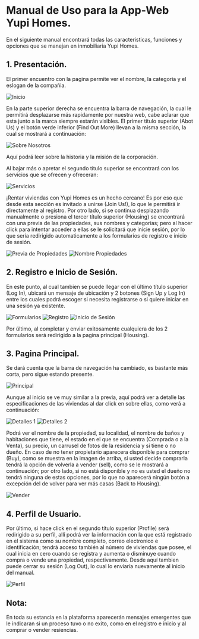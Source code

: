 # Manual de Uso para la App-Web Yupi Homes.

En el siguiente manual encontrará todas las caracteristicas, funciones y opciones que se manejan en inmobiliaria Yupi Homes.

## 1. Presentación.

El primer encuentro con la pagina permite ver el nombre, la categoria y el eslogan de la compañia.

![Inicio](https://github.com/Ago-1107/Inmobiliaria-Tecnicas/blob/main/YupiHomes/Resources/Images/Desktop%20-%201.png)

En la parte superior derecha se encuentra la barra de navegación, la cual le permitirá desplazarse más rapidamente por nuestra web, cabe aclarar que esta junto a la marca siempre estarán visibles.
El primer título superior (Abot Us) y el botón verde inferior (Find Out More) llevan a la misma sección, la cual se mostrará a continuación:

![Sobre Nosotros](https://github.com/Ago-1107/Inmobiliaria-Tecnicas/blob/main/YupiHomes/Resources/Images/Desktop%20-%202.png)

Aquí podrá leer sobre la historia y la misión de la corporación.

Al bajar más o apretar el segundo título superior se encontrará con los servicios que se ofrecen y ofreceran:

![Servicios](https://github.com/Ago-1107/Inmobiliaria-Tecnicas/blob/main/YupiHomes/Resources/Images/Desktop%20-%203.png)

¡Rentar viviendas con Yupi Homes es un hecho cercano! Es por eso que desde esta sección es invitado a unirse (Join Us!), lo que le permitirá ir directamente al registro.
Por otro lado, si se continua desplazando manualmente o presiona el tercer título superior (Housing) se encontrará con una previa de las propiedades, sus nombres y categorias; pero al hacer click para intentar acceder a ellas se le solicitará que inicie sesión, por lo que sería redirigido automaticamente a los formularios de registro e inicio de sesión.

![Previa de Propiedades](https://github.com/Ago-1107/Inmobiliaria-Tecnicas/blob/main/YupiHomes/Resources/Images/Desktop%20-%204.png)
![Nombre Propiedades](https://github.com/Ago-1107/Inmobiliaria-Tecnicas/blob/main/YupiHomes/Resources/Images/Desktop%20-%205.png)

## 2. Registro e Inicio de Sesión.

En este punto, al cual tambien se puede llegar con el último título superior (Log In), ubicará un mensaje de ubicación y 2 botones (Sign Up y Log In) entre los cuales podrá escoger si necesita registrarse o si quiere iniciar en una sesión ya existente.

![Formularios](https://github.com/Ago-1107/Inmobiliaria-Tecnicas/blob/main/YupiHomes/Resources/Images/Desktop%20-%206.png)
![Registro](https://github.com/Ago-1107/Inmobiliaria-Tecnicas/blob/main/YupiHomes/Resources/Images/Desktop%20-%207.png)
![Inicio de Sesión](https://github.com/Ago-1107/Inmobiliaria-Tecnicas/blob/main/YupiHomes/Resources/Images/Desktop%20-%208.png)

Por último, al completar y enviar exitosamente cualquiera de los 2 formularios será redirigido a la pagina principal (Housing).

## 3. Pagina Principal.

Se dará cuenta que la barra de navegación ha cambiado, es bastante más corta, pero sigue estando presente.

![Principal](https://github.com/Ago-1107/Inmobiliaria-Tecnicas/blob/main/YupiHomes/Resources/Images/Desktop%20-%209.png)

Aunque al inicio se ve muy similar a la previa, aquí podrá ver a detalle las especificaciones de las viviendas al dar click en sobre ellas, como verá a continuación:

![Detalles 1](https://github.com/Ago-1107/Inmobiliaria-Tecnicas/blob/main/YupiHomes/Resources/Images/Desktop%20-%2010.png)
![Detalles 2](https://github.com/Ago-1107/Inmobiliaria-Tecnicas/blob/main/YupiHomes/Resources/Images/Desktop%20-%2011.png)

Podrá ver el nombre de la propiedad, su localidad, el nombre de baños y habitaciones que tiene, el estado en el que se encuentra (Comprada o a la Venta), su precio, un carrusel de fotos de la residencia y si tiene o no dueño. En caso de no tener propietario aparecera disponible para comprar (Buy), como se muestra en la imagen de arriba, si usted decide comprarla tendrá la opción de volverla a vender (sell), como se le mostrará a continuación; por otro lado, si no está disponible y no es usted el dueño no tendrá ninguna de estas opciones, por lo que no aparecerá ningún botón a excepción del de volver para ver más casas (Back to Housing).

![Vender](https://github.com/Ago-1107/Inmobiliaria-Tecnicas/blob/main/YupiHomes/Resources/Images/Desktop%20-%2012.png)

## 4. Perfil de Usuario.

Por último, si hace click en el segundo título superior (Profile) será redirigido a su perfil, allí podrá ver la información con la que está registrado en el sistema como su nombre completo, correo electronico e identificación; tendrá acceso también al número de viviendas que posee, el cual inicia en cero cuando se registra y aumenta o disminuye cuando compra o vende una propiedad, respectivamente.
Desde aquí tambien puede cerrar su sesión (Log Out), lo cual lo enviaría nuevamente al inicio del manual.

![Perfil](https://github.com/Ago-1107/Inmobiliaria-Tecnicas/blob/main/YupiHomes/Resources/Images/Desktop%20-%2013.png)

## Nota:
En toda su estancia en la plataforma aparecerán mensajes emergentes que le indicaran si un proceso tuvo o no exito, como en el registro e inicio y al comprar o vender resiencias.
